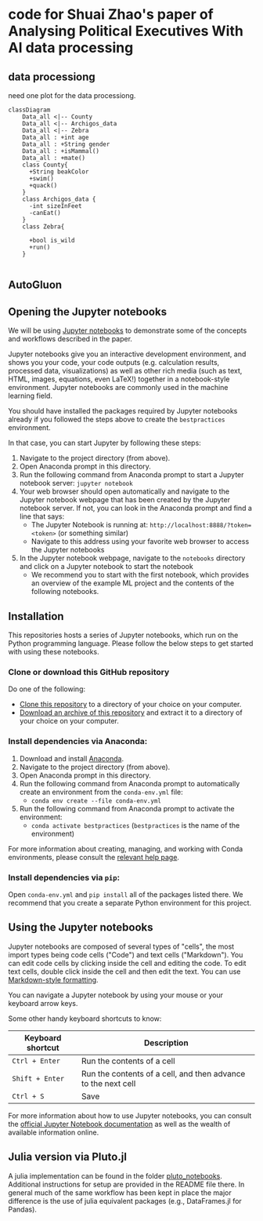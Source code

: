# code for Shuai Zhao's paper of Analysing Political Executives With AI data processing

## data processiong

need one plot for the data processiong.


```mermaid
classDiagram
    Data_all <|-- County
    Data_all <|-- Archigos_data 
    Data_all <|-- Zebra
    Data_all : +int age
    Data_all : +String gender
    Data_all : +isMammal()
    Data_all : +mate()
    class County{
      +String beakColor
      +swim()
      +quack()
    }
    class Archigos_data {
      -int sizeInFeet
      -canEat()
    }
    class Zebra{ 
      
      +bool is_wild
      +run()
    }
            
```

## AutoGluon


## Opening the Jupyter notebooks
We will be using [Jupyter notebooks](https://jupyter.org/) to demonstrate some of the concepts and workflows described in the paper.

Jupyter notebooks give you an interactive development environment, and shows you your code, your code outputs (e.g. calculation results, processed data, visualizations) as well as other rich media (such as text, HTML, images, equations, even LaTeX!) together in a notebook-style environment. Jupyter notebooks are commonly used in the machine learning field.

You should have installed the packages required by Jupyter notebooks already if you followed the steps above to create the `bestpractices` environment.

In that case, you can start Jupyter by following these steps:
1. Navigate to the project directory (from above).
1. Open Anaconda prompt in this directory.
1. Run the following command from Anaconda prompt to start a Jupyter notebook server: `jupyter notebook`
1. Your web browser should open automatically and navigate to the Jupyter notebook webpage that has been created by the Jupyter notebook server. If not, you can look in the Anaconda prompt and find a line that says:
	- The Jupyter Notebook is running at: ```http://localhost:8888/?token=<token>``` (or something similar)
	- Navigate to this address using your favorite web browser to access the Jupyter notebooks
1. In the Jupyter notebook webpage, navigate to the `notebooks` directory and click on a Jupyter notebook to start the notebook
	- We recommend you to start with the first notebook, which provides an overview of the example ML project and the contents of the following notebooks.


## Installation
This repositories hosts a series of Jupyter notebooks, which run on the Python programming language.
Please follow the below steps to get started with using these notebooks.


### Clone or download this GitHub repository
Do one of the following:

* [Clone this repository](https://github.com/anthony-wang/BestPractices.git) to a directory of your choice on your computer.
* [Download an archive of this repository](https://github.com/anthony-wang/BestPractices/archive/master.zip) and extract it to a directory of your choice on your computer.


### Install dependencies via Anaconda:
1. Download and install [Anaconda](https://conda.io/docs/index.html).
1. Navigate to the project directory (from above).
1. Open Anaconda prompt in this directory.
1. Run the following command from Anaconda prompt to automatically create an environment from the `conda-env.yml` file:
    - `conda env create --file conda-env.yml`
1. Run the following command from Anaconda prompt to activate the environment:
    - `conda activate bestpractices` (`bestpractices` is the name of the environment)

For more information about creating, managing, and working with Conda environments, please consult the [relevant help page](https://conda.io/docs/user-guide/tasks/manage-environments.html).


### Install dependencies via `pip`:
Open `conda-env.yml` and `pip install` all of the packages listed there.
We recommend that you create a separate Python environment for this project.


## Using the Jupyter notebooks
Jupyter notebooks are composed of several types of "cells", the most import types being code cells ("Code") and text cells ("Markdown").
You can edit code cells by clicking inside the cell and editing the code.
To edit text cells, double click inside the cell and then edit the text. You can use [Markdown-style formatting](https://jupyter-notebook.readthedocs.io/en/stable/examples/Notebook/Working%20With%20Markdown%20Cells.html?highlight=markdown).

You can navigate a Jupyter notebook by using your mouse or your keyboard arrow keys.

Some other handy keyboard shortcuts to know:

| Keyboard shortcut | Description |
| --- | --- |
| `Ctrl + Enter` | Run the contents of a cell |
| `Shift + Enter` | Run the contents of a cell, and then advance to the next cell |
| `Ctrl + S` | Save |

For more information about how to use Jupyter notebooks, you can consult the [official Jupyter Notebook documentation](https://jupyter-notebook.readthedocs.io/en/stable/notebook.html) as well as the wealth of available information online.

## Julia version via Pluto.jl
A julia implementation can be found in the folder [pluto_notebooks](pluto_notebooks/). Additional instructions for setup are provided in the README file there. In general much of the same workflow has been kept in place the major difference is the use of julia equivalent packages (e.g., DataFrames.jl for Pandas).